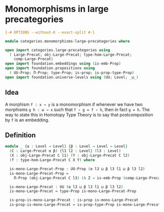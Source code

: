 # Monomorphisms in large precategories

```agda
{-# OPTIONS --without-K --exact-split #-}

module categories.monomorphisms-large-precategories where

open import categories.large-precategories using
  ( Large-Precat; obj-Large-Precat; type-hom-Large-Precat;
    comp-Large-Precat)
open import foundation.embeddings using (is-emb-Prop)
open import foundation.propositions using
  ( UU-Prop; Π-Prop; type-Prop; is-prop; is-prop-type-Prop)
open import foundation.universe-levels using (UU; Level; _⊔_)
```

## Idea

A morphism `f : x → y` is a monomorphism if whenever we have two morphisms `g h : w → x` such that `f ∘ g = f ∘ h`, then in fact `g = h`. The way to state this in Homotopy Type Theory is to say that postcomposition by `f` is an embedding.

## Definition

```agda
module _ {α : Level → Level} {β : Level → Level → Level}
  (C : Large-Precat α β) {l1 l2 : Level} (l3 : Level)
  (X : obj-Large-Precat C l1) (Y : obj-Large-Precat C l2)
  (f : type-hom-Large-Precat C X Y) where

  is-mono-Large-Precat-Prop : UU-Prop (α l3 ⊔ β l3 l1 ⊔ β l3 l2)
  is-mono-Large-Precat-Prop =
    Π-Prop (obj-Large-Precat C l3) (λ Z → is-emb-Prop (comp-Large-Precat C {X = Z} f))

  is-mono-Large-Precat : UU (α l3 ⊔ β l3 l1 ⊔ β l3 l2)
  is-mono-Large-Precat = type-Prop is-mono-Large-Precat-Prop

  is-prop-is-mono-Large-Precat : is-prop is-mono-Large-Precat
  is-prop-is-mono-Large-Precat = is-prop-type-Prop is-mono-Large-Precat-Prop
```
